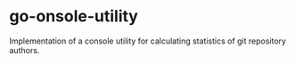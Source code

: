 # go-onsole-utility
Implementation of a console utility for calculating statistics of git repository authors.
